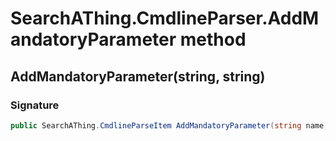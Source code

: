 # SearchAThing.CmdlineParser.AddMandatoryParameter method
## AddMandatoryParameter(string, string)
### Signature
```csharp
public SearchAThing.CmdlineParseItem AddMandatoryParameter(string name, string description)
```
